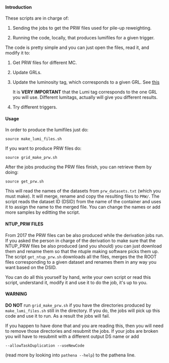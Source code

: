 #### Introduction ####

These scripts are in charge of:

1. Sending the jobs to get the PRW files used for pile-up reweighting.

2. Running the code, locally, that produces lumifiles for a given trigger.

The code is pretty simple and you can just open the files, read it, and modify
it to:

1. Get PRW files for different MC.
2. Update GRLs.
3. Update the luminosity tag, which corresponds to a given GRL. 
   See [this](https://twiki.cern.ch/twiki/bin/viewauth/AtlasProtected/GoodRunListsForAnalysisRun2)

   It is **VERY IMPORTANT** that the Lumi tag corresponds to the one GRL you will use.
   Different lumitags, actually will give you different results.

4. Try different triggers.

#### Usage ####

In order to produce the lumifiles just do:    

`source make_lumi_files.sh`

If you want to produce PRW files do:

`source grid_make_prw.sh`

After the jobs producing the PRW files finish, you can retrieve them by doing:

`source get_prw.sh`

This will read the names of the datasets from `prw_datasets.txt` (which you must make).
It will merge, rename and copy the resulting files to `PRW/`. The script reads the dataset ID
(DSID) from the name of the container and uses it to assign the name to the merged file.
You can change the names or add more samples by editting the script.

#### NTUP_PRW FILES ####

From 2017 the PRW files can be also produced while the derivation jobs run. If you asked the person in
charge of the derivation to make sure that the NTUP_PRW files be also produced (and you should) you can
just download them and rename them so that the ntuple making software picks them up. The script
`get_ntup_prw.sh` downloads all the files, merges the the ROOT files
corresponding to a given dataset and renames them in any way you want based on the DSID.

You can do all this yourself by hand, write your own script or read this script, understand it, modify
it and use it to do the job, it's up to you.
#### WARNING ####
**DO NOT** run `grid_make_prw.sh` if you have the directories produced by
`make_lumi_files.sh` still  in the directory. If you do, the jobs will pick
up this code and use it to run. As a result the jobs will fail.    

If you happen to have done that and you are reading this, then you will need
to remove those directories and resubmit the jobs. If your jobs are broken
you will have to resubmit with a different output DS name or add

`--allowTaskDuplication --useNewCode`

(read more by looking into `pathena --help`) to the pathena line.

